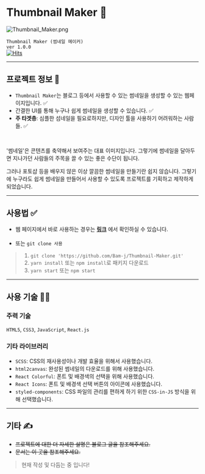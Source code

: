# Thumbnail Maker 🎨
![Thumbnail_Maker.png](..%2FDownloads%2FThumbnail_Maker.png)

`Thumbnail Maker (썸네일 메이커)` <br>
`ver 1.0.0` <br>
[![Hits](https://hits.seeyoufarm.com/api/count/incr/badge.svg?url=https%3A%2F%2Fgithub.com%2FBam-j%2FThumbnail-Maker&count_bg=%2379C83D&title_bg=%23555555&icon=&icon_color=%23E7E7E7&title=hits&edge_flat=false)](https://hits.seeyoufarm.com)
<hr>

## 프로젝트 정보 💬
- `Thumbnail Maker`는 블로그 등에서 사용할 수 있는 썸네일을 생성할 수 있는 웹페이지입니다. ✅
- 간결한 UI를 통해 누구나 쉽게 썸네일을 생성할 수 있습니다. ✅
- **주 타겟층**: 심플한 섬네일을 필요로하지만, 디자인 툴을 사용하기 어려워하는 사람들. ✅

<br>

'썸네일'은 콘텐츠를 축약해서 보여주는 대표 이미지입니다. 그렇기에 썸네일을 달아두면 지나가던 사람들의 주목을 끌 수 있는 좋은 수단이 됩니다. 

그러나 포토샵 등을 배우지 않은 이상 깔끔한 썸네일을 만들기란 쉽지 않습니다. 그렇기에 누구라도 쉽게 썸네일을 만들어서 사용할 수 있도록 프로젝트를 기획하고 제작하게 되었습니다.

<hr>

## 사용법 ✅
- 웹 페이지에서 바로 사용하는 경우는 **[링크](https://bam-j.github.io/Thumbnail-Maker/)** 에서 확인하실 수 있습니다.
<br><br>
- 또는 `git clone 사용`
> 1. `git clone 'https://github.com/Bam-j/Thumbnail-Maker.git'`
> 2. `yarn install` 또는 `npm install`로 패키지 다운로드
> 3. `yarn start` 또는 `npm start`

<hr>

## 사용 기술 🔨🔧
### 주력 기술
`HTML5`, `CSS3`, `JavaScript`, `React.js`
### 기타 라이브러리

- `SCSS`: CSS의 재사용성이나 개발 효율을 위해서 사용했습니다.
- `html2canvas`: 완성된 썸네일의 다운로드를 위해 사용했습니다.
- `React Colorful`: 폰트 및 배경색의 선택을 위해 사용했습니다.
- `React Icons`: 폰트 및 배경색 선택 버튼의 아이콘에 사용했습니다.
- `styled-components`: CSS 파일의 관리를 편하게 하기 위한 `CSS-in-JS` 방식을 위해 선택했습니다.

<hr>

## 기타 ✍
- <del> 프로젝트에 대한 더 자세한 설명은 블로그 글을 참조해주세요.</del>
- <del> 문서는 이 곳을 참조해주세요.</del>
> 현재 작성 및 다듬는 중 입니다!